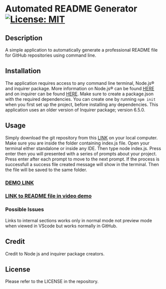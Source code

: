 # Automated README Generator [![License: MIT](https://img.shields.io/badge/License-MIT-yellow.svg)](https://opensource.org/licenses/MIT)

## Description

A simple application to automatically generate a professional README file for GitHub repositories using command line.  

## Installation

The application requires access to any command line terminal, Node.js® and inquirer package. More information on Node.js® can be found [HERE](https://nodejs.org/en) and on inquirer can be found [HERE](https://www.npmjs.com/package/inquirer). Make sure to create a package.json with the required dependencies. You can create one by running `npm init` when you first set up the project, before installing any dependencies. This application uses an older version of Inquirer package; version 6.5.0.

## Usage

Simply download the git repository from this [LINK](https://github.com/abdalla-diaai/readme-generator) on your local computer. Make sure you are inside the folder containing index.js file. Open your terminal either standalone or inside any IDE. Then type node index.js. Press enter then you will presented with a series of prompts about your project. Press enter after each prompt to move to the next prompt. If the process is successfull a success file created message will show in the terminal. Then the file will be saved to the same folder.

### [DEMO LINK](https://youtu.be/nZ3gIL9lhOI)
### [LINK to README file in video demo](exampleREADME.md)

### Possible Issues

Links to internal sections works only in normal mode not preview mode when viewed in VScode but works normally in GitHub.

## Credit

Credit to Node js and inquirer package creators.

## License

Please refer to the LICENSE in the repository.
